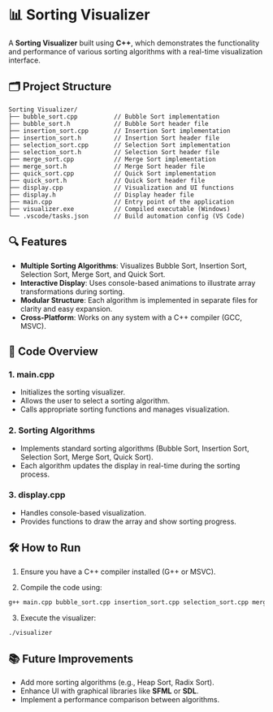 # 📊 Sorting Visualizer

A **Sorting Visualizer** built using **C++**, which demonstrates the functionality and performance of various sorting algorithms with a real-time visualization interface.

## 🗂️ Project Structure

```
Sorting Visualizer/
├── bubble_sort.cpp          // Bubble Sort implementation
├── bubble_sort.h            // Bubble Sort header file
├── insertion_sort.cpp       // Insertion Sort implementation
├── insertion_sort.h         // Insertion Sort header file
├── selection_sort.cpp       // Selection Sort implementation
├── selection_sort.h         // Selection Sort header file
├── merge_sort.cpp           // Merge Sort implementation
├── merge_sort.h             // Merge Sort header file
├── quick_sort.cpp           // Quick Sort implementation
├── quick_sort.h             // Quick Sort header file
├── display.cpp              // Visualization and UI functions
├── display.h                // Display header file
├── main.cpp                 // Entry point of the application
├── visualizer.exe           // Compiled executable (Windows)
└── .vscode/tasks.json       // Build automation config (VS Code)
```

## 🔍 Features

- **Multiple Sorting Algorithms**: Visualizes Bubble Sort, Insertion Sort, Selection Sort, Merge Sort, and Quick Sort.
- **Interactive Display**: Uses console-based animations to illustrate array transformations during sorting.
- **Modular Structure**: Each algorithm is implemented in separate files for clarity and easy expansion.
- **Cross-Platform**: Works on any system with a C++ compiler (GCC, MSVC).

## 📌 Code Overview

### 1. main.cpp
- Initializes the sorting visualizer.
- Allows the user to select a sorting algorithm.
- Calls appropriate sorting functions and manages visualization.

### 2. Sorting Algorithms
- Implements standard sorting algorithms (Bubble Sort, Insertion Sort, Selection Sort, Merge Sort, Quick Sort).
- Each algorithm updates the display in real-time during the sorting process.

### 3. display.cpp
- Handles console-based visualization.
- Provides functions to draw the array and show sorting progress.

## 🛠️ How to Run

1. Ensure you have a C++ compiler installed (G++ or MSVC).

2. Compile the code using:

```bash
g++ main.cpp bubble_sort.cpp insertion_sort.cpp selection_sort.cpp merge_sort.cpp quick_sort.cpp display.cpp -o visualizer
```

3. Execute the visualizer:

```bash
./visualizer
```

## 📚 Future Improvements

- Add more sorting algorithms (e.g., Heap Sort, Radix Sort).
- Enhance UI with graphical libraries like **SFML** or **SDL**.
- Implement a performance comparison between algorithms.
